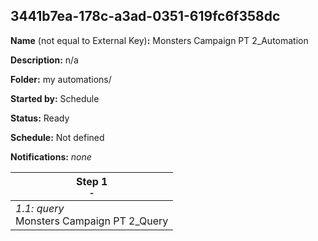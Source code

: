 ## 3441b7ea-178c-a3ad-0351-619fc6f358dc

**Name** (not equal to External Key)**:** Monsters Campaign PT 2_Automation

**Description:** n/a

**Folder:** my automations/

**Started by:** Schedule

**Status:** Ready

**Schedule:** Not defined

**Notifications:** _none_


| Step 1<br>_<small>-</small>_ |
| --- |
| _1.1: query_<br>Monsters Campaign PT 2_Query |
